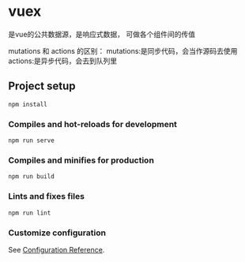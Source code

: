 # vuex
  是vue的公共数据源，是响应式数据，
  可做各个组件间的传值

  mutations 和 actions 的区别：
    mutations:是同步代码，会当作源码去使用
    actions:是异步代码，会去到队列里

## Project setup
```
npm install
```

### Compiles and hot-reloads for development
```
npm run serve
```

### Compiles and minifies for production
```
npm run build
```

### Lints and fixes files
```
npm run lint
```

### Customize configuration
See [Configuration Reference](https://cli.vuejs.org/config/).

